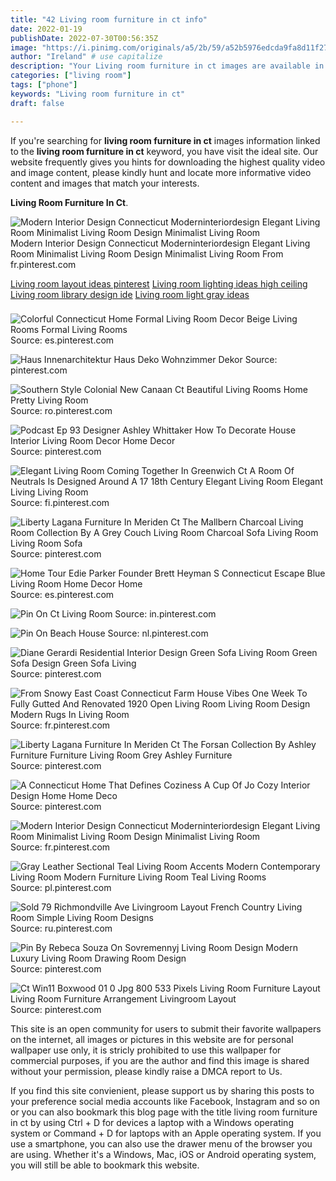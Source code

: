 ```yaml
---
title: "42 Living room furniture in ct info"
date: 2022-01-19
publishDate: 2022-07-30T00:56:35Z
image: "https://i.pinimg.com/originals/a5/2b/59/a52b5976edcda9fa8d11f2770ea246ef.jpg"
author: "Ireland" # use capitalize
description: "Your Living room furniture in ct images are available in this site. Living room furniture in ct are a topic that is being searched for and liked by netizens now. You can Download the Living room furniture in ct files here. Get all free photos and vectors."
categories: ["living room"]
tags: ["phone"]
keywords: "Living room furniture in ct"
draft: false

---
```


If you're searching for **living room furniture in ct** images information linked to the **living room furniture in ct** keyword, you have visit the ideal  site.  Our website frequently  gives you  hints  for downloading  the highest  quality video and image  content, please kindly hunt and locate more informative video content and images  that match your interests.

**Living Room Furniture In Ct**. 

![Modern Interior Design Connecticut Moderninteriordesign Elegant Living Room Minimalist Living Room Design Minimalist Living Room](https://i.pinimg.com/originals/10/69/42/106942fecd9b4eec4a9984a6473d75fe.jpg "Modern Interior Design Connecticut Moderninteriordesign Elegant Living Room Minimalist Living Room Design Minimalist Living Room")
Modern Interior Design Connecticut Moderninteriordesign Elegant Living Room Minimalist Living Room Design Minimalist Living Room From fr.pinterest.com

[Living room layout ideas pinterest](/living-room-layout-ideas-pinterest/)
[Living room lighting ideas high ceiling](/living-room-lighting-ideas-high-ceiling/)
[Living room library design ide](/living-room-library-design-ide/)
[Living room light gray ideas](/living-room-light-gray-ideas/)



### 

 


![Colorful Connecticut Home Formal Living Room Decor Beige Living Rooms Formal Living Rooms](https://i.pinimg.com/originals/91/e8/4d/91e84d49968c03b8e08d68d6c63114cb.jpg "Colorful Connecticut Home Formal Living Room Decor Beige Living Rooms Formal Living Rooms")
Source: es.pinterest.com

 

![Haus Innenarchitektur Haus Deko Wohnzimmer Dekor](https://i.pinimg.com/originals/cc/a1/d1/cca1d13d6a851363d73a43561461f14a.jpg "Haus Innenarchitektur Haus Deko Wohnzimmer Dekor")
Source: pinterest.com

 

![Southern Style Colonial New Canaan Ct Beautiful Living Rooms Home Pretty Living Room](https://i.pinimg.com/originals/c1/76/5b/c1765b2455d7bc569d66d8bcb34f62a5.jpg "Southern Style Colonial New Canaan Ct Beautiful Living Rooms Home Pretty Living Room")
Source: ro.pinterest.com

 

![Podcast Ep 93 Designer Ashley Whittaker How To Decorate House Interior Living Room Decor Home Decor](https://i.pinimg.com/originals/0c/9d/f6/0c9df6b6b81de47bc0aa934ccd5c647a.jpg "Podcast Ep 93 Designer Ashley Whittaker How To Decorate House Interior Living Room Decor Home Decor")
Source: pinterest.com

 

![Elegant Living Room Coming Together In Greenwich Ct A Room Of Neutrals Is Designed Around A 17 18th Century Elegant Living Room Elegant Living Living Room](https://i.pinimg.com/originals/0a/23/d7/0a23d71432392bc9dceed45de3b80252.jpg "Elegant Living Room Coming Together In Greenwich Ct A Room Of Neutrals Is Designed Around A 17 18th Century Elegant Living Room Elegant Living Living Room")
Source: fi.pinterest.com

 

![Liberty Lagana Furniture In Meriden Ct The Mallbern Charcoal Living Room Collection By A Grey Couch Living Room Charcoal Sofa Living Room Living Room Sofa](https://i.pinimg.com/originals/70/18/0c/70180c92b03f2e7eb6e30d1c0e394b28.jpg "Liberty Lagana Furniture In Meriden Ct The Mallbern Charcoal Living Room Collection By A Grey Couch Living Room Charcoal Sofa Living Room Living Room Sofa")
Source: pinterest.com

 

![Home Tour Edie Parker Founder Brett Heyman S Connecticut Escape Blue Living Room Home Decor Home](https://i.pinimg.com/originals/46/f5/98/46f5983d1d78d4ef9cbd967330f378c5.jpg "Home Tour Edie Parker Founder Brett Heyman S Connecticut Escape Blue Living Room Home Decor Home")
Source: es.pinterest.com

 

![Pin On Ct Living Room](https://i.pinimg.com/originals/60/5a/4b/605a4b69b85b3c4c0cc56a6b3cb3cdc3.jpg "Pin On Ct Living Room")
Source: in.pinterest.com

 

![Pin On Beach House](https://i.pinimg.com/originals/a0/75/e1/a075e1dea28f9f97eb37ffc27d079f06.jpg "Pin On Beach House")
Source: nl.pinterest.com

 

![Diane Gerardi Residential Interior Design Green Sofa Living Room Green Sofa Design Green Sofa Living](https://i.pinimg.com/originals/00/a2/42/00a2429979a2e6b85c0280a060d93e41.jpg "Diane Gerardi Residential Interior Design Green Sofa Living Room Green Sofa Design Green Sofa Living")
Source: pinterest.com

 

![From Snowy East Coast Connecticut Farm House Vibes One Week To Fully Gutted And Renovated 1920 Open Living Room Living Room Design Modern Rugs In Living Room](https://i.pinimg.com/originals/df/bb/4e/dfbb4e02a9629b5ed6bde312993bb140.jpg "From Snowy East Coast Connecticut Farm House Vibes One Week To Fully Gutted And Renovated 1920 Open Living Room Living Room Design Modern Rugs In Living Room")
Source: fr.pinterest.com

 

![Liberty Lagana Furniture In Meriden Ct The Forsan Collection By Ashley Furniture Furniture Living Room Grey Ashley Furniture](https://i.pinimg.com/originals/d6/67/cd/d667cd8ce381abc27be681c241575596.jpg "Liberty Lagana Furniture In Meriden Ct The Forsan Collection By Ashley Furniture Furniture Living Room Grey Ashley Furniture")
Source: pinterest.com

 

![A Connecticut Home That Defines Coziness A Cup Of Jo Cozy Interior Design Home Home Deco](https://i.pinimg.com/originals/ce/d2/ac/ced2acf29766f17ad6afe9c5633a78c8.png "A Connecticut Home That Defines Coziness A Cup Of Jo Cozy Interior Design Home Home Deco")
Source: pinterest.com

 

![Modern Interior Design Connecticut Moderninteriordesign Elegant Living Room Minimalist Living Room Design Minimalist Living Room](https://i.pinimg.com/originals/10/69/42/106942fecd9b4eec4a9984a6473d75fe.jpg "Modern Interior Design Connecticut Moderninteriordesign Elegant Living Room Minimalist Living Room Design Minimalist Living Room")
Source: fr.pinterest.com

 

![Gray Leather Sectional Teal Living Room Accents Modern Contemporary Living Room Modern Furniture Living Room Teal Living Rooms](https://i.pinimg.com/originals/09/13/93/0913936ce2afc04607972ecbc1d60f7e.jpg "Gray Leather Sectional Teal Living Room Accents Modern Contemporary Living Room Modern Furniture Living Room Teal Living Rooms")
Source: pl.pinterest.com

 

![Sold 79 Richmondville Ave Livingroom Layout French Country Living Room Simple Living Room Designs](https://i.pinimg.com/originals/f9/80/b2/f980b23e45fe395a052a4f62eaddb217.jpg "Sold 79 Richmondville Ave Livingroom Layout French Country Living Room Simple Living Room Designs")
Source: ru.pinterest.com

 

![Pin By Rebeca Souza On Sovremennyj Living Room Design Modern Luxury Living Room Drawing Room Design](https://i.pinimg.com/originals/03/c0/ee/03c0ee6c4d32f8f4a87fccdecf5dfcb2.png "Pin By Rebeca Souza On Sovremennyj Living Room Design Modern Luxury Living Room Drawing Room Design")
Source: pinterest.com

 

![Ct Win11 Boxwood 01 0 Jpg 800 533 Pixels Living Room Furniture Layout Living Room Furniture Arrangement Livingroom Layout](https://i.pinimg.com/originals/a5/2b/59/a52b5976edcda9fa8d11f2770ea246ef.jpg "Ct Win11 Boxwood 01 0 Jpg 800 533 Pixels Living Room Furniture Layout Living Room Furniture Arrangement Livingroom Layout")
Source: pinterest.com

 

This site is an open community for users to submit their favorite wallpapers on the internet, all images or pictures in this website are for personal wallpaper use only, it is stricly prohibited to use this wallpaper for commercial purposes, if you are the author and find this image is shared without your permission, please kindly raise a DMCA report to Us.

If you find this site convienient, please support us by sharing this posts to your preference social media accounts like Facebook, Instagram and so on or you can also bookmark this blog page with the title living room furniture in ct by using Ctrl + D for devices a laptop with a Windows operating system or Command + D for laptops with an Apple operating system. If you use a smartphone, you can also use the drawer menu of the browser you are using. Whether it's a Windows, Mac, iOS or Android operating system, you will still be able to bookmark this website.
